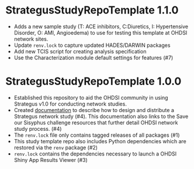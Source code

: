 StrategusStudyRepoTemplate 1.1.0
===============

- Adds a new sample study (T: ACE inhibitors, C:Diuretics, I: Hypertensive Disorder, O: AMI, Angioedema) to use for testing this template at OHDSI network sites.
- Update `renv.lock` to capture updated HADES/DARWIN packages
- Add new TCIS script for creating analysis specification
- Use the Characterization module default settings for features (#7)

StrategusStudyRepoTemplate 1.0.0
===============

- Established this repository to aid the OHDSI community in using Strategus v1.0 for conducting network studies.
- Created [documentation](UsintThisTemplate.md) to describe how to design and distribute a Strategus network study (#4). This documentation also links to the Save our Sisyphus challenge resources that further detail OHDSI network study process. (#4)
- The `renv.lock` file only contains tagged releases of all packages (#1)
- This study template repo also includes Python dependencies which are restored via the `renv` package (#2)
- `renv.lock` contains the dependencies necessary to launch a OHDSI Shiny App Results Viewer (#3)